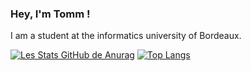 ### Hey, I'm Tomm !

I am a student at the informatics university of Bordeaux.

[![Les Stats GitHub de Anurag](https://github-readme-stats.vercel.app/api?username=tjobit&?count_private=true&theme=gruvbox&show_icons=true)](https://github.com/anuraghazra/github-readme-stats)
[![Top Langs](https://github-readme-stats.vercel.app/api/top-langs/?username=tjobit&theme=gruvbox)](https://github.com/anuraghazra/github-readme-stats)
